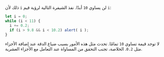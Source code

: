 ذلك لأن `i` لن  يساوي `10` أبدًا. نفذ الشيفرة التالية لرؤية قيم `i`:

```js run
let i = 0;
while (i < 11) {
  i += 0.2;
  if (i > 9.8 && i < 10.2) alert( i );
}
```

لا توجد قيمة تساوي `10` تمامًا. تحدث مثل هذه الأمور بسبب ضياع الدقة عند إضافة الأجزاء مثل `0.2`. الخلاصة، تجنب التحقق من المساواة عند التعامل مع الأجزاء العشرية.